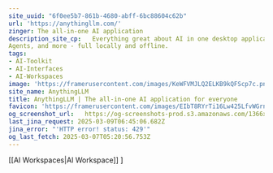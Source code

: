 ```yaml
---
site_uuid: "6f0ee5b7-861b-4680-abff-6bc88604c62b"
url: 'https://anythingllm.com/'
zinger: The all-in-one AI application
description_site_cp:   Everything great about AI in one desktop application. Chat with docs, use AI
Agents, and more - full locally and offline.
tags:
- AI-Toolkit
- AI-Interfaces
- AI-Workspaces
image: 'https://framerusercontent.com/images/KeWFVMJLQ2ELKB9kQFScp7c.png'
site_name: AnythingLLM
title: AnythingLLM | The all-in-one AI application for everyone
favicon: 'https://framerusercontent.com/images/EIbT8RYrTi16Lw425LfvWGrnqg.svg'
og_screenshot_url:   https://og-screenshots-prod.s3.amazonaws.com/1366x768/80/false/b00a6b9616797dc425b1a4aa121f0c677b95e0b6fd16e0c5a440e8975e8757c2.jpeg
last_jina_request: 2025-03-09T06:45:06.682Z
jina_error: "'HTTP error! status: 429'"
og_last_fetch: 2025-03-07T05:20:56.753Z
---
```

[[AI Workspaces|AI Workspace]]
]
